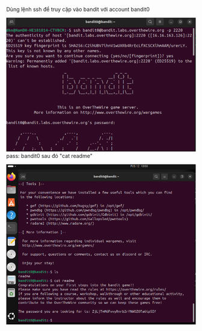 Dùng lệnh ssh để truy cập vào bandit với account bandit0

![alt text](writeup/anh/1.png)
pass: bandit0
sau đó "cat readme" 

![alt text](writeup/anh/2.png)
